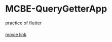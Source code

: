 # MCBE-QueryGetterApp
 practice of flutter  
 　  
[movie link](https://twitter.com/MyDeacy/status/1106147705980481536)